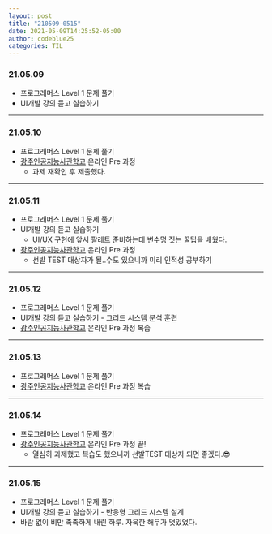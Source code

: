 ```yaml
---
layout: post
title: "210509-0515"
date: 2021-05-09T14:25:52-05:00
author: codeblue25
categories: TIL
---
```


<h3>21.05.09</h3>

- 프로그래머스 Level 1 문제 풀기
- UI개발 강의 듣고 실습하기

---

<h3>21.05.10</h3>

- 프로그래머스 Level 1 문제 풀기
- [광주인공지능사관학교](https://aischool.likelion.net/) 온라인 Pre 과정
  - 과제 재확인 후 제출했다.

---

<h3>21.05.11</h3>

- 프로그래머스 Level 1 문제 풀기
- UI개발 강의 듣고 실습하기
  - UI/UX 구현에 앞서 팔레트 준비하는데 변수명 짓는 꿀팁을 배웠다.
- [광주인공지능사관학교](https://aischool.likelion.net/) 온라인 Pre 과정
  - 선발 TEST 대상자가 될..수도 있으니까 미리 인적성 공부하기

---

<h3>21.05.12</h3>

- 프로그래머스 Level 1 문제 풀기
- UI개발 강의 듣고 실습하기 - 그리드 시스템 분석 훈련
- [광주인공지능사관학교](https://aischool.likelion.net/) 온라인 Pre 과정 복습

---

<h3>21.05.13</h3>

- 프로그래머스 Level 1 문제 풀기
- [광주인공지능사관학교](https://aischool.likelion.net/) 온라인 Pre 과정 복습

---

<h3>21.05.14</h3>

- 프로그래머스 Level 1 문제 풀기
- [광주인공지능사관학교](https://aischool.likelion.net/) 온라인 Pre 과정 끝!
  - 열심히 과제했고 복습도 했으니까 선발TEST 대상자 되면 좋겠다.😎

---

<h3>21.05.15</h3>

- 프로그래머스 Level 1 문제 풀기
- UI개발 강의 듣고 실습하기 - 반응형 그리드 시스템 설계
- 바람 없이 비만 촉촉하게 내린 하루. 자욱한 해무가 멋있었다.
